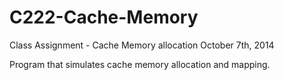 # C222-Cache-Memory
Class Assignment - Cache Memory allocation
October 7th, 2014

Program that simulates cache memory allocation and mapping.
